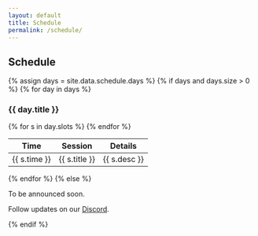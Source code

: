 ```yaml
---
layout: default
title: Schedule
permalink: /schedule/
---
```


<section class="card">
  <h2>Schedule</h2>

  {% assign days = site.data.schedule.days %}
  {% if days and days.size > 0 %}
    {% for day in days %}
      <h3 class="day-heading">{{ day.title }}</h3>
      <table class="schedule-table">
        <thead>
          <tr>
            <th>Time</th>
            <th>Session</th>
            <th>Details</th>
          </tr>
        </thead>
        <tbody>
          {% for s in day.slots %}
            <tr>
              <td data-label="Time">{{ s.time }}</td>
              <td data-label="Session">{{ s.title }}</td>
              <td data-label="Details">{{ s.desc }}</td>
            </tr>
          {% endfor %}
        </tbody>
      </table>
    {% endfor %}
  {% else %}
    <p>To be announced soon.</p>
    <p class="note">Follow updates on our <a href="{{ site.discord_url }}">Discord</a>.</p>
  {% endif %}
</section>
